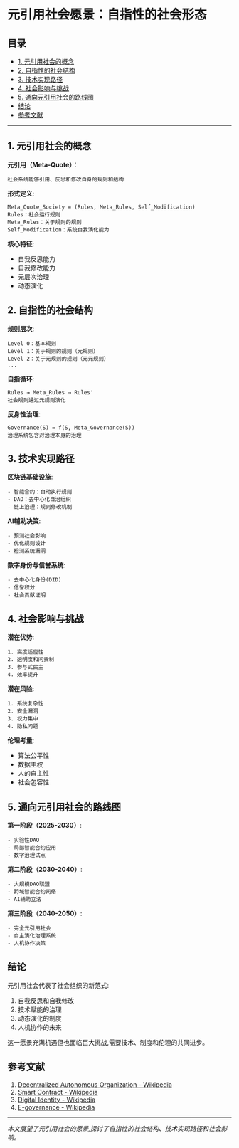 # 元引用社会愿景：自指性的社会形态

## 目录

- [1. 元引用社会的概念](#1-元引用社会的概念)
- [2. 自指性的社会结构](#2-自指性的社会结构)
- [3. 技术实现路径](#3-技术实现路径)
- [4. 社会影响与挑战](#4-社会影响与挑战)
- [5. 通向元引用社会的路线图](#5-通向元引用社会的路线图)
- [结论](#结论)
- [参考文献](#参考文献)

---

## 1. 元引用社会的概念

**元引用（Meta-Quote）**：
```
社会系统能够引用、反思和修改自身的规则和结构
```

**形式定义**:
```
Meta_Quote_Society = (Rules, Meta_Rules, Self_Modification)
Rules：社会运行规则
Meta_Rules：关于规则的规则
Self_Modification：系统自我演化能力
```

**核心特征**:
- 自我反思能力
- 自我修改能力  
- 元层次治理
- 动态演化

## 2. 自指性的社会结构

**规则层次**:
```
Level 0：基本规则
Level 1：关于规则的规则（元规则）
Level 2：关于元规则的规则（元元规则）
...
```

**自指循环**:
```
Rules → Meta_Rules → Rules'
社会规则通过元规则演化
```

**反身性治理**:
```
Governance(S) = f(S, Meta_Governance(S))
治理系统包含对治理本身的治理
```

## 3. 技术实现路径

**区块链基础设施**:
```
- 智能合约：自动执行规则
- DAO：去中心化自治组织
- 链上治理：规则修改机制
```

**AI辅助决策**:
```
- 预测社会影响
- 优化规则设计
- 检测系统漏洞
```

**数字身份与信誉系统**:
```
- 去中心化身份(DID)
- 信誉积分
- 社会贡献证明
```

## 4. 社会影响与挑战

**潜在优势**:
```
1. 高度适应性
2. 透明度和问责制
3. 参与式民主
4. 效率提升
```

**潜在风险**:
```
1. 系统复杂性
2. 安全漏洞
3. 权力集中
4. 隐私问题
```

**伦理考量**:
- 算法公平性
- 数据主权
- 人的自主性
- 社会包容性

## 5. 通向元引用社会的路线图

**第一阶段（2025-2030）**:
```
- 实验性DAO
- 局部智能合约应用
- 数字治理试点
```

**第二阶段（2030-2040）**:
```
- 大规模DAO联盟
- 跨域智能合约网络
- AI辅助立法
```

**第三阶段（2040-2050）**:
```
- 完全元引用社会
- 自主演化治理系统
- 人机协作决策
```

## 结论

元引用社会代表了社会组织的新范式:
1. 自我反思和自我修改
2. 技术赋能的治理
3. 动态演化的制度
4. 人机协作的未来

这一愿景充满机遇但也面临巨大挑战,需要技术、制度和伦理的共同进步。

## 参考文献

1. [Decentralized Autonomous Organization - Wikipedia](https://en.wikipedia.org/wiki/Decentralized_autonomous_organization)
2. [Smart Contract - Wikipedia](https://en.wikipedia.org/wiki/Smart_contract)
3. [Digital Identity - Wikipedia](https://en.wikipedia.org/wiki/Digital_identity)
4. [E-governance - Wikipedia](https://en.wikipedia.org/wiki/E-governance)

---

*本文展望了元引用社会的愿景,探讨了自指性的社会结构、技术实现路径和社会影响。*

